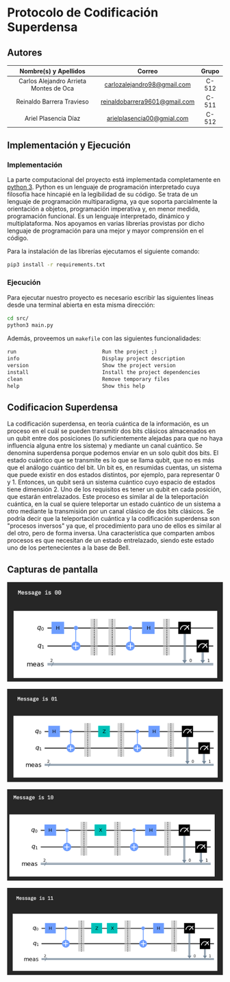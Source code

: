 # Protocolo de Codificación Superdensa

## Autores

| **Nombre(s) y Apellidos** |              **Correo**              | **Grupo** |
| :-----------------------: | :----------------------------------: | :-------: |
|        Carlos Alejandro Arrieta Montes de Oca         |      carlozalejandro98@gmail.com       |   C-512   |
| Reinaldo Barrera Travieso |  reinaldobarrera9601@gmail.com  |   C-511   |
|   Ariel Plasencia Díaz    | arielplasencia00@gmial.com |   C-512   |

## Implementación y Ejecución

### Implementación

La parte computacional del proyecto está implementada completamente en [python 3](https://es.wikipedia.org/wiki/Python). Python es un lenguaje de programación interpretado cuya filosofía hace hincapié en la legibilidad de su código. Se trata de un lenguaje de programación multiparadigma, ya que soporta parcialmente la orientación a objetos, programación imperativa y, en menor medida, programación funcional. Es un lenguaje interpretado, dinámico y multiplataforma. Nos apoyamos en varias librerías provistas por dicho lenguaje de programación para una mejor y mayor comprensión en el código.

Para la instalación de las librerías ejecutamos el siguiente comando:

```bash
pip3 install -r requirements.txt
```

### Ejecución

Para ejecutar nuestro proyecto es necesario escribir las siguientes líneas desde una terminal abierta en esta misma dirección:

```bash
cd src/
python3 main.py
```

Además, proveemos un `makefile` con las siguientes funcionalidades:

```text
run                            Run the project ;)
info                           Display project description
version                        Show the project version
install                        Install the project dependencies
clean                          Remove temporary files
help                           Show this help
```

## Codificacion Superdensa

La codificación superdensa, en teoría cuántica de la información, es un proceso en el cuál se pueden transmitir dos bits clásicos almacenados en un qubit entre dos posiciones (lo suficientemente alejadas para que no haya  influencia alguna entre los sistema) y mediante un canal cuántico. Se denomina superdensa porque podemos enviar en un solo qubit dos bits. El estado cuántico que se transmite es lo que se llama qubit, que no es más que el análogo cuántico del bit. Un bit es, en resumidas cuentas, un sistema que puede existir en dos estados distintos, por ejemplo, para representar 0 y 1. Entonces, un qubit será un sistema cuántico cuyo espacio de estados tiene dimensión 2. Uno de los requisitos es tener un qubit en cada posición, que estarán entrelazados. Este proceso es similar al de la teleportación cuántica, en la cual se quiere teleportar un estado cuántico de un sistema a otro mediante la transmisión por un canal clásico de dos bits clásicos. Se podría decir que la teleportación cuántica y la codificación  superdensa son "procesos inversos" ya que, el procedimiento para uno de ellos es similar al del otro, pero de forma  inversa. Una característica que comparten ambos procesos es que necesitan de un estado entrelazado, siendo este estado uno de los  pertenecientes a la base de Bell.

## Capturas de pantalla

![](./img/00.png)

![](./img/01.png)

![](./img/10.png)

![](./img/11.png)
